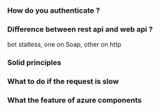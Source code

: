 

### How do you authenticate ? 

### Difference between rest api and web api ? 
bot statless, one on Soap, other on http

### Solid principles

### What to do if the request is slow

### What the feature of azure components
